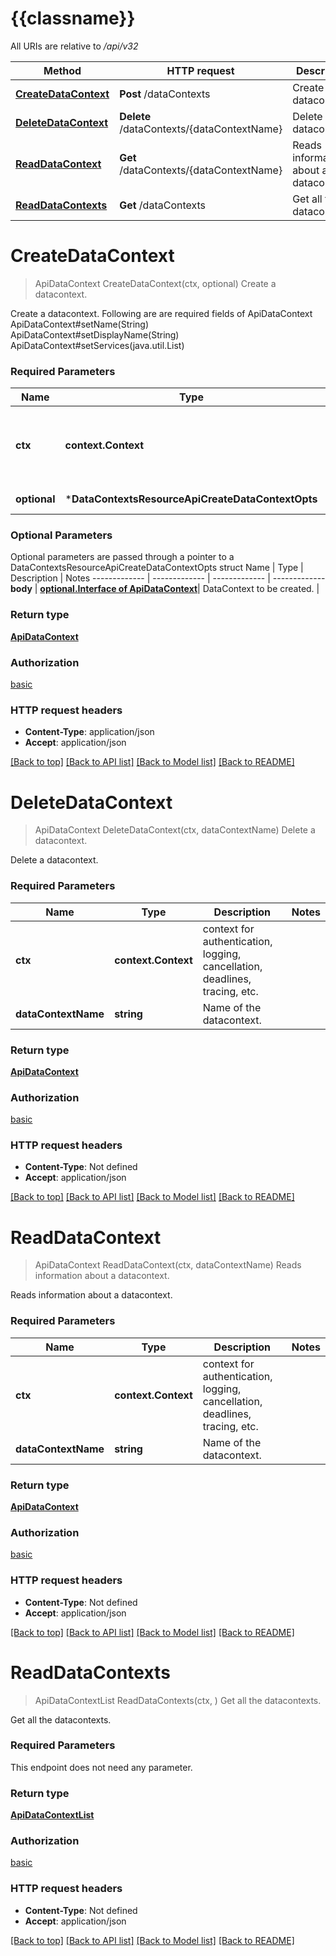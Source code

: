 # {{classname}}

All URIs are relative to */api/v32*

Method | HTTP request | Description
------------- | ------------- | -------------
[**CreateDataContext**](DataContextsResourceApi.md#CreateDataContext) | **Post** /dataContexts | Create a datacontext.
[**DeleteDataContext**](DataContextsResourceApi.md#DeleteDataContext) | **Delete** /dataContexts/{dataContextName} | Delete a datacontext.
[**ReadDataContext**](DataContextsResourceApi.md#ReadDataContext) | **Get** /dataContexts/{dataContextName} | Reads information about a datacontext.
[**ReadDataContexts**](DataContextsResourceApi.md#ReadDataContexts) | **Get** /dataContexts | Get all the datacontexts.

# **CreateDataContext**
> ApiDataContext CreateDataContext(ctx, optional)
Create a datacontext.

Create a datacontext. Following are are required fields of ApiDataContext ApiDataContext#setName(String) <br> ApiDataContext#setDisplayName(String) <br> ApiDataContext#setServices(java.util.List) <br>

### Required Parameters

Name | Type | Description  | Notes
------------- | ------------- | ------------- | -------------
 **ctx** | **context.Context** | context for authentication, logging, cancellation, deadlines, tracing, etc.
 **optional** | ***DataContextsResourceApiCreateDataContextOpts** | optional parameters | nil if no parameters

### Optional Parameters
Optional parameters are passed through a pointer to a DataContextsResourceApiCreateDataContextOpts struct
Name | Type | Description  | Notes
------------- | ------------- | ------------- | -------------
 **body** | [**optional.Interface of ApiDataContext**](ApiDataContext.md)| DataContext to be created. | 

### Return type

[**ApiDataContext**](ApiDataContext.md)

### Authorization

[basic](../README.md#basic)

### HTTP request headers

 - **Content-Type**: application/json
 - **Accept**: application/json

[[Back to top]](#) [[Back to API list]](../README.md#documentation-for-api-endpoints) [[Back to Model list]](../README.md#documentation-for-models) [[Back to README]](../README.md)

# **DeleteDataContext**
> ApiDataContext DeleteDataContext(ctx, dataContextName)
Delete a datacontext.

Delete a datacontext.

### Required Parameters

Name | Type | Description  | Notes
------------- | ------------- | ------------- | -------------
 **ctx** | **context.Context** | context for authentication, logging, cancellation, deadlines, tracing, etc.
  **dataContextName** | **string**| Name of the datacontext. | 

### Return type

[**ApiDataContext**](ApiDataContext.md)

### Authorization

[basic](../README.md#basic)

### HTTP request headers

 - **Content-Type**: Not defined
 - **Accept**: application/json

[[Back to top]](#) [[Back to API list]](../README.md#documentation-for-api-endpoints) [[Back to Model list]](../README.md#documentation-for-models) [[Back to README]](../README.md)

# **ReadDataContext**
> ApiDataContext ReadDataContext(ctx, dataContextName)
Reads information about a datacontext.

Reads information about a datacontext.

### Required Parameters

Name | Type | Description  | Notes
------------- | ------------- | ------------- | -------------
 **ctx** | **context.Context** | context for authentication, logging, cancellation, deadlines, tracing, etc.
  **dataContextName** | **string**| Name of the datacontext. | 

### Return type

[**ApiDataContext**](ApiDataContext.md)

### Authorization

[basic](../README.md#basic)

### HTTP request headers

 - **Content-Type**: Not defined
 - **Accept**: application/json

[[Back to top]](#) [[Back to API list]](../README.md#documentation-for-api-endpoints) [[Back to Model list]](../README.md#documentation-for-models) [[Back to README]](../README.md)

# **ReadDataContexts**
> ApiDataContextList ReadDataContexts(ctx, )
Get all the datacontexts.

Get all the datacontexts.

### Required Parameters
This endpoint does not need any parameter.

### Return type

[**ApiDataContextList**](ApiDataContextList.md)

### Authorization

[basic](../README.md#basic)

### HTTP request headers

 - **Content-Type**: Not defined
 - **Accept**: application/json

[[Back to top]](#) [[Back to API list]](../README.md#documentation-for-api-endpoints) [[Back to Model list]](../README.md#documentation-for-models) [[Back to README]](../README.md)

